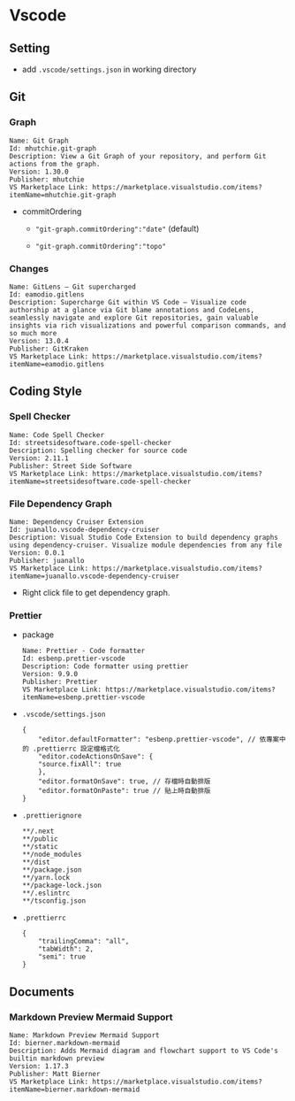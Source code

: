 # Vscode

## Setting

- add `.vscode/settings.json` in working directory

## Git 

### Graph

```
Name: Git Graph
Id: mhutchie.git-graph
Description: View a Git Graph of your repository, and perform Git actions from the graph.
Version: 1.30.0
Publisher: mhutchie
VS Marketplace Link: https://marketplace.visualstudio.com/items?itemName=mhutchie.git-graph
```

- commitOrdering

    - `"git-graph.commitOrdering":"date"` (default)

    - `"git-graph.commitOrdering":"topo"`

### Changes

```
Name: GitLens — Git supercharged
Id: eamodio.gitlens
Description: Supercharge Git within VS Code — Visualize code authorship at a glance via Git blame annotations and CodeLens, seamlessly navigate and explore Git repositories, gain valuable insights via rich visualizations and powerful comparison commands, and so much more
Version: 13.0.4
Publisher: GitKraken
VS Marketplace Link: https://marketplace.visualstudio.com/items?itemName=eamodio.gitlens
```

## Coding Style

### Spell Checker

```
Name: Code Spell Checker
Id: streetsidesoftware.code-spell-checker
Description: Spelling checker for source code
Version: 2.11.1
Publisher: Street Side Software
VS Marketplace Link: https://marketplace.visualstudio.com/items?itemName=streetsidesoftware.code-spell-checker
```

### File Dependency Graph

```
Name: Dependency Cruiser Extension
Id: juanallo.vscode-dependency-cruiser
Description: Visual Studio Code Extension to build dependency graphs using dependency-cruiser. Visualize module dependencies from any file
Version: 0.0.1
Publisher: juanallo
VS Marketplace Link: https://marketplace.visualstudio.com/items?itemName=juanallo.vscode-dependency-cruiser
```
- Right click file to get dependency graph.

### Prettier

- package

    ```
    Name: Prettier - Code formatter
    Id: esbenp.prettier-vscode
    Description: Code formatter using prettier
    Version: 9.9.0
    Publisher: Prettier
    VS Marketplace Link: https://marketplace.visualstudio.com/items?itemName=esbenp.prettier-vscode
    ```

- `.vscode/settings.json`

    ```
    {
        "editor.defaultFormatter": "esbenp.prettier-vscode", // 依專案中的 .prettierrc 設定檔格式化
        "editor.codeActionsOnSave": {
        "source.fixAll": true
        },
        "editor.formatOnSave": true, // 存檔時自動排版
        "editor.formatOnPaste": true // 貼上時自動排版
    }
    ```

- `.prettierignore`

    ```
    **/.next
    **/public
    **/static
    **/node_modules
    **/dist
    **/package.json
    **/yarn.lock
    **/package-lock.json
    **/.eslintrc
    **/tsconfig.json
    ```

- `.prettierrc`

    ```
    {
        "trailingComma": "all",
        "tabWidth": 2,
        "semi": true
    }
    ```

## Documents

### Markdown Preview Mermaid Support
```
Name: Markdown Preview Mermaid Support
Id: bierner.markdown-mermaid
Description: Adds Mermaid diagram and flowchart support to VS Code's builtin markdown preview
Version: 1.17.3
Publisher: Matt Bierner
VS Marketplace Link: https://marketplace.visualstudio.com/items?itemName=bierner.markdown-mermaid
```
